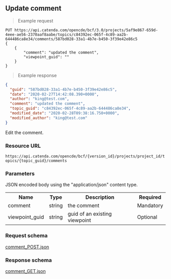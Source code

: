## Update comment

> Example request

```http
PUT https://api.catenda.com/opencde/bcf/3.0/projects/5af9e867-659d-4eee-ae56-2370aaf8aabe/topics/c84392ec-065f-4c89-aa2b-644486ca8e34/comments/587bd028-33a1-4b7e-b450-3f39e42e86c5
{
    {
        "comment": "updated the comment",
        "viewpoint_guid": ""
    }
}
```

> Example response

```json
{
  "guid": "587bd028-33a1-4b7e-b450-3f39e42e86c5",
  "date": "2020-02-27T14:42:08.390+0000",
  "author": "king@test.com",
  "comment": "updated the comment",
  "topic_guid": "c84392ec-065f-4c89-aa2b-644486ca8e34",
  "modified_date": "2020-02-28T09:38:16.750+0000",
  "modified_author": "king@test.com"
}
```

Edit the comment.

### Resource URL

`https://api.catenda.com/opencde/bcf/{version_id}/projects/project_id/topics/{topic_guid}/comments`

### Parameters

JSON encoded body using the "application/json" content type.

<table class="table">
    <tr><th>Name</th><th>Type</th><th>Description</th><th>Required</th></tr>   
    <tr>
        <td>comment</td>
        <td>string</td>
        <td>the comment</td>
        <td>Mandatory</td>
    </tr>
    <tr>
        <td>viewpoint_guid</td>
        <td>string</td>
        <td>guid of an existing viewpoint</td>
        <td>Optional</td>
    </tr>
</table>

### Request schema

[comment_POST.json](https://github.com/buildingSMART/BCF-API/blob/release_3_0/Schemas_draft-03/Collaboration/Comment/comment_POST.json)

### Response schema

[comment_GET.json](https://github.com/buildingSMART/BCF-API/blob/release_3_0/Schemas_draft-03/Collaboration/Comment/comment_GET.json)
